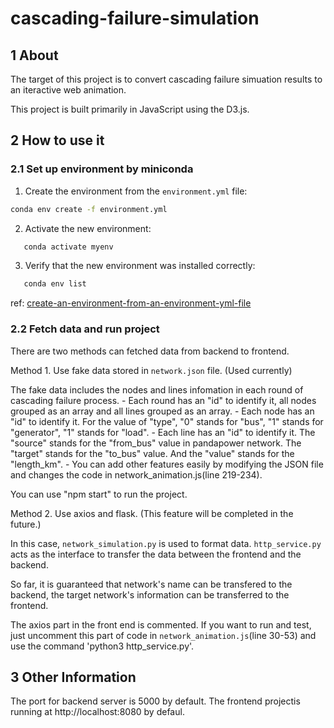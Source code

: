 # cascading-failure-simulation

## 1 About

The target of this project is to convert cascading failure simuation results to an iteractive web animation.

This project is built primarily in JavaScript using the D3.js.

## 2 How to use it

### 2.1 Set up environment by miniconda

1. Create the environment from the `environment.yml` file:

```bash
conda env create -f environment.yml
```

2. Activate the new environment:

```bash
   conda activate myenv
```

3. Verify that the new environment was installed correctly:

```bash
   conda env list
```

ref: [create-an-environment-from-an-environment-yml-file](https://docs.conda.io/projects/conda/en/latest/user-guide/tasks/manage-environments.html#creating-an-environment-from-an-environment-yml-file)

### 2.2 Fetch data and run project

There are two methods can fetched data from backend to frontend.

Method 1. Use fake data stored in `network.json` file. (Used currently)

The fake data includes the nodes and lines infomation in each round of cascading failure process. - Each round has an "id" to identify it, all nodes grouped as an array and all lines grouped as an array. - Each node has an "id" to identify it. For the value of "type", "0" stands for "bus", "1" stands for "generator", "1" stands for "load". - Each line has an "id" to identify it. The "source" stands for the "from_bus" value in pandapower network. The "target" stands for the "to_bus" value. And the "value" stands for the "length_km". - You can add other features easily by modifying the JSON file and changes the code in network_animation.js(line 219-234).

You can use "npm start" to run the project.

Method 2. Use axios and flask. (This feature will be completed in the future.)

In this case, `network_simulation.py` is used to format data. `http_service.py` acts as the interface to transfer the data between the frontend and the backend.

So far, it is guaranteed that network's name can be transfered to the backend, the target network's information can be transferred to the frontend.

The axios part in the front end is commented. If you want to run and test, just uncomment this part of code in `network_animation.js`(line 30-53) and use the command 'python3 http_service.py'.

## 3 Other Information

The port for backend server is 5000 by default.
The frontend projectis running at http://localhost:8080 by defaul.
